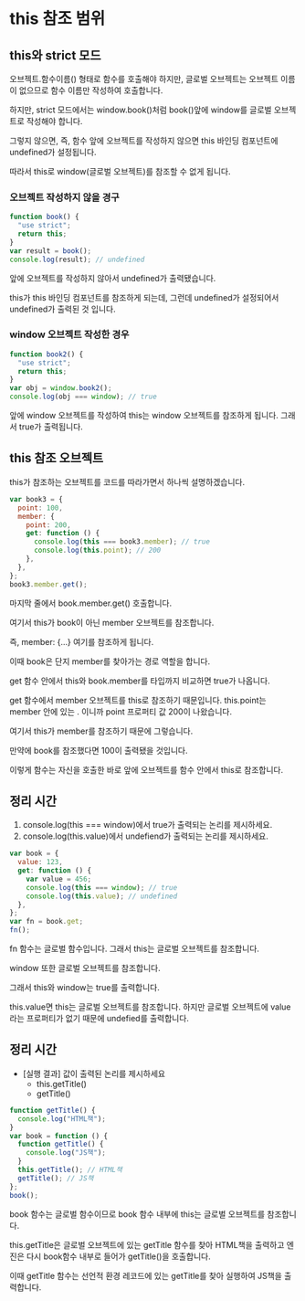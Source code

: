 # this 참조 범위

## this와 strict 모드

오브젝트.함수이름() 형태로 함수를 호출해야 하지만, 글로벌 오브젝트는 오브젝트 이름이 없으므로 함수 이름만 작성하여 호출합니다.

하지만, strict 모드에서는 window.book()처럼 book()앞에 window를 글로벌 오브젝트로 작성해야 합니다.

그렇지 않으면, 즉, 함수 앞에 오브젝트를 작성하지 않으면 this 바인딩 컴포넌트에 undefined가 설정됩니다.

따라서 this로 window(글로벌 오브젝트)를 참조할 수 없게 됩니다.

### 오브젝트 작성하지 않을 경구

```js
function book() {
  "use strict";
  return this;
}
var result = book();
console.log(result); // undefined
```

앞에 오브젝트를 작성하지 않아서 undefined가 출력됐습니다.

this가 this 바인딩 컴포넌트를 참조하게 되는데, 그런데 undefined가 설정되어서 undefined가 출력된 것 입니다.

### window 오브젝트 작성한 경우

```js
function book2() {
  "use strict";
  return this;
}
var obj = window.book2();
console.log(obj === window); // true
```

앞에 window 오브젝트를 작성하여 this는 window 오브젝트를 참조하게 됩니다. 그래서 true가 출력됩니다.

## this 참조 오브젝트

this가 참조하는 오브젝트를 코드를 따라가면서 하나씩 설명하겠습니다.

```js
var book3 = {
  point: 100,
  member: {
    point: 200,
    get: function () {
      console.log(this === book3.member); // true
      console.log(this.point); // 200
    },
  },
};
book3.member.get();
```

마지막 줄에서 book.member.get() 호출합니다.

여기서 this가 book이 아닌 member 오브젝트를 참조합니다.

즉, member: {...} 여기를 참조하게 됩니다.

이때 book은 단지 member를 찾아가는 경로 역할을 합니다.

get 함수 안에서 this와 book.member를 타입까지 비교하면 true가 나옵니다.

get 함수에서 member 오브젝트를 this로 참조하기 때문입니다. this.point는 member 안에 있는 . 이니까 point 프로퍼티 값 200이 나왔습니다.

여기서 this가 member를 참조하기 때문에 그렇습니다.

만약에 book를 참조했다면 100이 출력됐을 것입니다.

이렇게 함수는 자신을 호출한 바로 앞에 오브젝트를 함수 안에서 this로 참조합니다.

## 정리 시간

1. console.log(this === window)에서 true가 출력되는 논리를 제시하세요.
2. console.log(this.value)에서 undefiend가 출력되는 논리를 제시하세요.

```js
var book = {
  value: 123,
  get: function () {
    var value = 456;
    console.log(this === window); // true
    console.log(this.value); // undefined
  },
};
var fn = book.get;
fn();
```

fn 함수는 글로벌 함수입니다. 그래서 this는 글로벌 오브젝트를 참조합니다.

window 또한 글로벌 오브젝트를 참조합니다.

그래서 this와 window는 true를 출력합니다.

this.value면 this는 글로벌 오브젝트를 참조합니다. 하지만 글로벌 오브젝트에 value라는 프로퍼티가 없기 때문에 undefied를 출력합니다.

## 정리 시간

- [실행 결과] 값이 출력된 논리를 제시하세요
  - this.getTitle()
  - getTitle()

```js
function getTitle() {
  console.log("HTML책");
}
var book = function () {
  function getTitle() {
    console.log("JS책");
  }
  this.getTitle(); // HTML책
  getTitle(); // JS책
};
book();
```

book 함수는 글로벌 함수이므로 book 함수 내부에 this는 글로벌 오브젝트를 참조합니다.

this.getTitle은 글로벌 오브젝트에 있는 getTitle 함수를 찾아 HTML책을 출력하고 엔진은 다시 book함수 내부로 들어가 getTitle()을 호출합니다.

이때 getTitle 함수는 선언적 환경 레코드에 있는 getTitle를 찾아 실행하여 JS책을 출력합니다.
